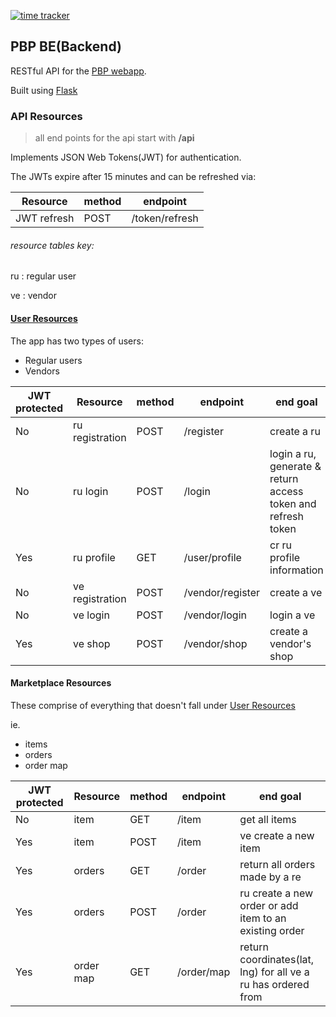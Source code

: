 [![time tracker](https://wakatime.com/badge/github/MainaMurage/PBP_BE.svg)](https://wakatime.com/badge/github/MainaMurage/PBP_BE)
## PBP BE(Backend)
RESTful API for the [PBP webapp](https://github.com/MainaMurage/PBP-FE). 

Built using [Flask](https://flask.palletsprojects.com/en/1.1.x/)

### API Resources
> all end points for the api start with **/api**

Implements JSON Web Tokens(JWT) for authentication.

The JWTs expire after 15 minutes and can be refreshed via:

| Resource        | method | endpoint  |
| --------------- | ------ | --------- |
| JWT refresh     | POST   | /token/refresh |
###### resource tables key:
ru
 : regular user
 
ve
: vendor

#### [User Resources](#user-resources)
The app has two types of users:
- Regular users
- Vendors

| JWT protected | Resource        | method | endpoint  | end goal |
| ------------- | --------------- | ------ | --------- | -------- |
| No            | ru registration | POST   | /register | create a ru |
| No            | ru login        | POST   | /login    | login a ru, generate & return access token and refresh token |
| Yes           | ru profile      | GET    | /user/profile | cr ru profile information |
| No            | ve registration | POST   | /vendor/register | create a ve |
| No            | ve login        | POST   | /vendor/login | login a ve |
| Yes           | ve shop         | POST   | /vendor/shop | create a vendor's shop |

#### Marketplace Resources
These comprise of everything that doesn't fall under [User Resources](#user-resources)

ie.
- items
- orders
- order map

| JWT protected | Resource        | method | endpoint  | end goal |
| ------------- | --------------- | ------ | --------- | -------- |
| No            | item            | GET    | /item     | get all items |
| Yes           | item            | POST   | /item     | ve create a new item |
| Yes           | orders          | GET    | /order    | return all orders made by a re |
| Yes           | orders          | POST   | /order    | ru create a new order or add item to an existing order |
| Yes           | order map       | GET    | /order/map | return coordinates(lat, lng) for all ve a ru has ordered from |
